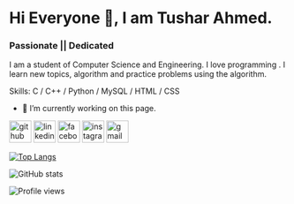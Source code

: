 # Hi Everyone 👋, I am Tushar Ahmed.
### Passionate || Dedicated 
I am a student of Computer Science and Engineering. I love programming . I learn new topics, algorithm and practice problems using the algorithm.

Skills: C / C++ / Python / MySQL / HTML / CSS

- 🔭 I’m currently working on this page. 


[<img src='https://cdn.jsdelivr.net/npm/simple-icons@3.0.1/icons/github.svg' alt='github' height='40'>](https://github.com/tushar-3549)  [<img src='https://cdn.jsdelivr.net/npm/simple-icons@3.0.1/icons/linkedin.svg' alt='linkedin' height='40'>](https://www.linkedin.com/in/md-tushar-ahmed/)  [<img src='https://cdn.jsdelivr.net/npm/simple-icons@3.0.1/icons/facebook.svg' alt='facebook' height='40'>](https://www.facebook.com/01715341527)  [<img src='https://cdn.jsdelivr.net/npm/simple-icons@3.0.1/icons/instagram.svg' alt='instagram' height='40'>](https://www.instagram.com/_tushar.ahmed/)  [<img src='https://cdn.jsdelivr.net/npm/simple-icons@3.0.1/icons/gmail.svg' alt='gmail' height='40'>](tushar15-3549@diu.edu.bd)  

[![Top Langs](https://github-readme-stats.vercel.app/api/top-langs/?username=tushar-3549)](https://github.com/anuraghazra/github-readme-stats)

![GitHub stats](https://github-readme-stats.vercel.app/api?username=tushar-3549&show_icons=true)  

![Profile views](https://gpvc.arturio.dev/tushar-3549)  
